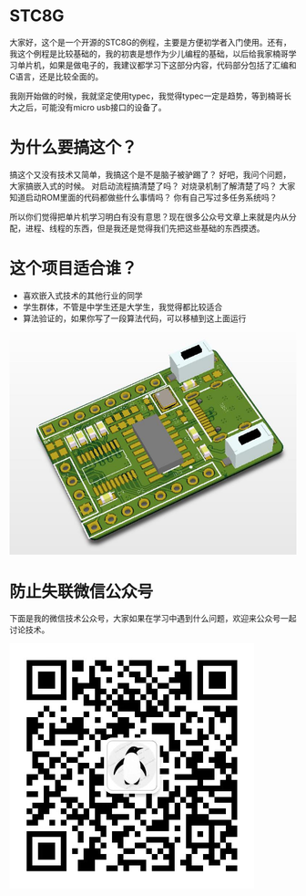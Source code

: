 # STC8G

大家好，这个是一个开源的STC8G的例程，主要是方便初学者入门使用。还有，我这个例程是比较基础的，我的初衷是想作为少儿编程的基础，以后给我家楠哥学习单片机，如果是做电子的，我建议都学习下这部分内容，代码部分包括了汇编和C语言，还是比较全面的。

我刚开始做的时候，我就坚定使用typec，我觉得typec一定是趋势，等到楠哥长大之后，可能没有micro usb接口的设备了。

# 为什么要搞这个？

搞这个又没有技术又简单，我搞这个是不是脑子被驴踢了？
好吧，我问个问题，大家搞嵌入式的时候。
对启动流程搞清楚了吗？
对烧录机制了解清楚了吗？
大家知道启动ROM里面的代码都做些什么事情吗？
你有自己写过多任务系统吗？

所以你们觉得把单片机学习明白有没有意思？现在很多公众号文章上来就是内从分配，进程、线程的东西，但是我还是觉得我们先把这些基础的东西摸透。

# 这个项目适合谁？

* 喜欢嵌入式技术的其他行业的同学
* 学生群体，不管是中学生还是大学生，我觉得都比较适合
* 算法验证的，如果你写了一段算法代码，可以移植到这上面运行



![渲染图](https://raw.githubusercontent.com/weiqifa0/pic/master/%E5%BE%AE%E4%BF%A1%E5%9B%BE%E7%89%87_20200813202412.jpg)

# 防止失联微信公众号

下面是我的微信技术公众号，大家如果在学习中遇到什么问题，欢迎来公众号一起讨论技术。

![欢迎关注我的微信公众号](https://raw.githubusercontent.com/weiqifa0/pic/master/image-20200814205642044.png)

